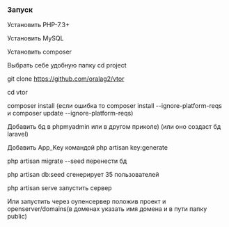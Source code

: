 ### Запуск
Установить PHP-7.3+

Установить MySQL 

Установить composer

Выбрать себе удобную папку cd project

git clone https://github.com/oralag2/vtor 

cd vtor

composer install (если ошибка то composer install --ignore-platform-reqs и composer update --ignore-platform-reqs)

Добавить бд в phpmyadmin или в другом приколе) (или оно создаст бд laravel)

Добавить App_Key командой php artisan key:generate

php artisan migrate --seed перенести бд

php artisan db:seed  сгенерирует 35 пользователей

php artisan serve запустить сервер

Или запустить через оупенсервер положив проект и openserver/domains(в доменах указать имя домена и в пути папку public)
